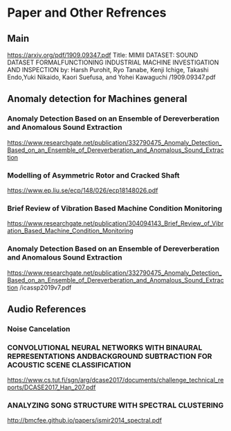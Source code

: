 # Paper and Other Refrences

## Main 
https://arxiv.org/pdf/1909.09347.pdf
Title: MIMII DATASET: SOUND DATASET FORMALFUNCTIONING INDUSTRIAL MACHINE INVESTIGATION AND INSPECTION
by: Harsh Purohit, Ryo Tanabe, Kenji Ichige, Takashi Endo,Yuki Nikaido, Kaori Suefusa, and Yohei Kawaguchi
/1909.09347.pdf




## Anomaly detection for Machines general 
### Anomaly Detection Based on an Ensemble of Dereverberation and Anomalous Sound Extraction
https://www.researchgate.net/publication/332790475_Anomaly_Detection_Based_on_an_Ensemble_of_Dereverberation_and_Anomalous_Sound_Extraction

### Modelling of Asymmetric Rotor and Cracked Shaft
https://www.ep.liu.se/ecp/148/026/ecp18148026.pdf

### Brief Review of Vibration Based Machine Condition Monitoring
https://www.researchgate.net/publication/304094143_Brief_Review_of_Vibration_Based_Machine_Condition_Monitoring

### Anomaly Detection Based on an Ensemble of Dereverberation and Anomalous Sound Extraction
https://www.researchgate.net/publication/332790475_Anomaly_Detection_Based_on_an_Ensemble_of_Dereverberation_and_Anomalous_Sound_Extraction
/icassp2019v7.pdf


## Audio References

### Noise Cancelation

### CONVOLUTIONAL NEURAL NETWORKS WITH BINAURAL REPRESENTATIONS ANDBACKGROUND SUBTRACTION FOR ACOUSTIC SCENE CLASSIFICATION
https://www.cs.tut.fi/sgn/arg/dcase2017/documents/challenge_technical_reports/DCASE2017_Han_207.pdf

### ANALYZING SONG STRUCTURE WITH SPECTRAL CLUSTERING
http://bmcfee.github.io/papers/ismir2014_spectral.pdf


